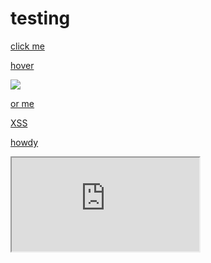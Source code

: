# testing


[click me](javascript:ok())

[hover](javascript:/*--></title></style></textarea></script></xmp><svg/onload='+/"/+/onmouseover=1/+/[*/[]/+alert(1)//'>)

![](javascript:alert('XSS'))

[or me](https://github.com/gjtorikian/testing/commits?author=<script>alert(document.cookie)</script>)

<A HREF="javascript:document.location='http://www.google.com/'">XSS</A>

[howdy](javascript:document.location='http://www.google.com/')

<iframe src="https://www.w3schools.com"></iframe>
